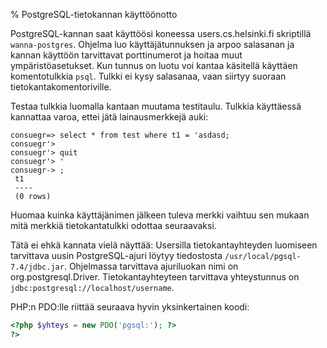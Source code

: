 % PostgreSQL-tietokannan käyttöönotto

PostgreSQL-kannan saat käyttöösi koneessa users.cs.helsinki.fi
skriptillä `wanna-postgres`. 
Ohjelma luo käyttäjätunnuksen ja arpoo salasanan ja kannan käyttöön tarvittavat porttinumerot ja hoitaa muut ympäristöasetukset.
Kun tunnus on luotu voi kantaa käsitellä käyttäen komentotulkkia `psql`. 
Tulkki ei kysy salasanaa, vaan siirtyy suoraan tietokantakomentoriville.

Testaa tulkkia luomalla kantaan muutama testitaulu.
Tulkkia käyttäessä kannattaa varoa, ettei jätä lainausmerkkejä auki:

~~~~
consuegr=> select * from test where t1 = 'asdasd;
consuegr'> 
consuegr'> quit
consuegr'> '
consuegr-> ;
 t1 
 ----
 (0 rows)

~~~~

Huomaa kuinka käyttäjänimen jälkeen tuleva merkki vaihtuu sen mukaan mitä merkkiä tietokantatulkki odottaa seuraavaksi.

<comment> Tätä ei ehkä kannata vielä näyttää:
<info>
Usersilla tietokantayhteyden luomiseen tarvittava uusin PostgreSQL-ajuri löytyy tiedostosta `/usr/local/pgsql-7.4/jdbc.jar`.
Ohjelmassa tarvittava ajuriluokan nimi on org.postgresql.Driver. 
Tietokantayhteyteen tarvittava yhteystunnus on `jdbc:postgresql://localhost/username`. 

PHP:n PDO:lle riittää seuraava hyvin yksinkertainen koodi:

~~~php
<?php $yhteys = new PDO('pgsql:'); ?>
?>
~~~

</info>
</comment>
